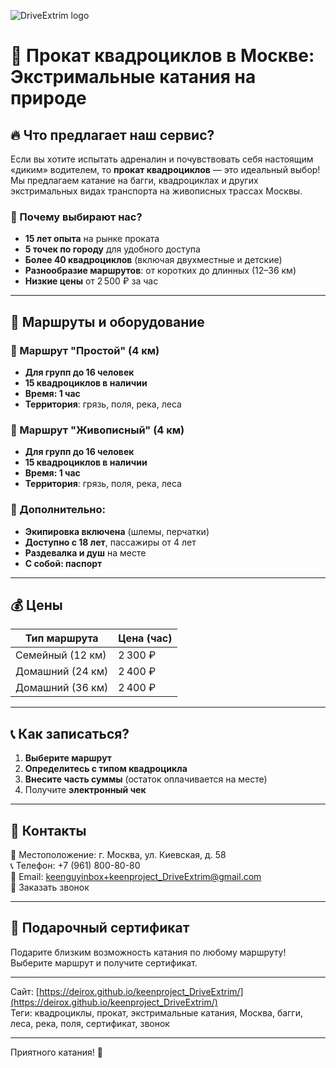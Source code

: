 ![DriveExtrim logo](https://deirox.github.io/keenproject_DriveExtrim/images/logo.svg)


# 🚗 Прокат квадроциклов в Москве: Экстримальные катания на природе

## 🔥 Что предлагает наш сервис?
Если вы хотите испытать адреналин и почувствовать себя настоящим «диким» водителем, то **прокат квадроциклов** — это идеальный выбор! Мы предлагаем катание на багги, квадроциклах и других экстримальных видах транспорта на живописных трассах Москвы.  

### 🌿 Почему выбирают нас?
- **15 лет опыта** на рынке проката  
- **5 точек по городу** для удобного доступа  
- **Более 40 квадроциклов** (включая двухместные и детские)  
- **Разнообразие маршрутов**: от коротких до длинных (12–36 км)  
- **Низкие цены** от 2 500 ₽ за час  

---

## 🚀 Маршруты и оборудование
### 📍 Маршрут "Простой" (4 км)
- **Для групп до 16 человек**  
- **15 квадроциклов в наличии**  
- **Время: 1 час**  
- **Территория**: грязь, поля, река, леса  

### 📍 Маршрут "Живописный" (4 км)
- **Для групп до 16 человек**  
- **15 квадроциклов в наличии**  
- **Время: 1 час**  
- **Территория**: грязь, поля, река, леса  

### 🚨 Дополнительно:
- **Экипировка включена** (шлемы, перчатки)  
- **Доступно с 18 лет**, пассажиры от 4 лет  
- **Раздевалка и душ** на месте  
- **С собой: паспорт**  

---

## 💰 Цены
| Тип маршрута       | Цена (час) |
|--------------------|------------|
| Семейный (12 км)   | 2 300 ₽   |
| Домашний (24 км)   | 2 400 ₽   |
| Домашний (36 км)   | 2 400 ₽   |

---

## 📞 Как записаться?
1. **Выберите маршрут**  
2. **Определитесь с типом квадроцикла**  
3. **Внесите часть суммы** (остаток оплачивается на месте)  
4. Получите **электронный чек**  

---

## 📌 Контакты
📍 Местоположение: г. Москва, ул. Киевская, д. 58  
📞 Телефон: +7 (961) 800-80-80  
📧 Email: keenguyinbox+keenproject_DriveExtrim@gmail.com  
💬 Заказать звонок  

---

## 🎁 Подарочный сертификат
Подарите близким возможность катания по любому маршруту! Выберите маршрут и получите сертификат.  

---

Сайт: [https://deirox.github.io/keenproject_DriveExtrim/](https://deirox.github.io/keenproject_DriveExtrim/)  
Теги: квадроциклы, прокат, экстримальные катания, Москва, багги, леса, река, поля, сертификат, звонок  

--- 

Приятного катания! 🚀
